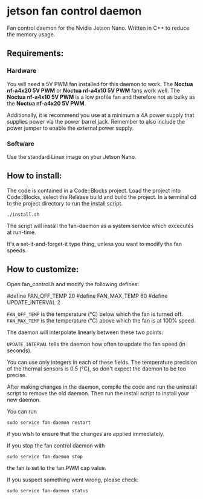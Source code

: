 # jetson fan control daemon
Fan control daemon for the Nvidia Jetson Nano. Written in C++ to reduce the memory usage.

## Requirements:

### Hardware
You will need a 5V PWM fan installed for this daemon to work. The
**Noctua nf-a4x20 5V PWM** or **Noctua nf-a4x10 5V PWM** fans work well.
The **Noctua nf-a4x10 5V PWM** is a low profile fan and therefore not
as bulky as the **Noctua nf-a4x20 5V PWM**.

Additionally, it is recommend you use at a minimum a 4A power supply that supplies
power via the power barrel jack. Remember to also include the power jumper to enable
the external power supply.

### Software
Use the standard Linux image on your Jetson Nano.

## How to install:

The code is contained in a Code::Blocks project. Load the project into Code::Blocks,
select the Release build and build the project. In a terminal cd to the project
directory to run the install script.

    ./install.sh

The script will install the fan-daemon as a system service which excecutes at run-time.

It's a set-it-and-forget-it type thing, unless you want to modify the fan speeds.

## How to customize:
Open fan_control.h and modify the following defines:

#define FAN_OFF_TEMP 20
#define FAN_MAX_TEMP 60
#define UPDATE_INTERVAL 2

<code>FAN_OFF_TEMP</code> is the temperature (°C) below which the fan is turned off.
<code>FAN_MAX_TEMP</code> is the temperature (°C) above which the fan is at 100% speed.

The daemon will interpolate linearly between these two points.

<code>UPDATE_INTERVAL</code> tells the daemon how often to update the fan speed (in seconds).

You can use only integers in each of these fields. The temperature precision of the thermal
sensors is 0.5 (°C), so don't expect the daemon to be too precise.

After making changes in the daemon, compile the code and run the uninstall script to remove
the old daemon. Then run the install script to install your new daemon.

You can run

    sudo service fan-daemon restart

if you wish to ensure that the changes are applied immediately.

If you stop the fan control daemon with

    sudo service fan-daemon stop

the fan is set to the fan PWM cap value.

If you suspect something went wrong, please check:

    sudo service fan-daemon status

